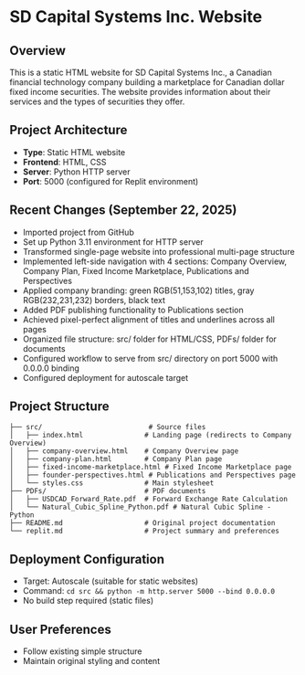 # SD Capital Systems Inc. Website

## Overview
This is a static HTML website for SD Capital Systems Inc., a Canadian financial technology company building a marketplace for Canadian dollar fixed income securities. The website provides information about their services and the types of securities they offer.

## Project Architecture
- **Type**: Static HTML website
- **Frontend**: HTML, CSS
- **Server**: Python HTTP server
- **Port**: 5000 (configured for Replit environment)

## Recent Changes (September 22, 2025)
- Imported project from GitHub
- Set up Python 3.11 environment for HTTP server
- Transformed single-page website into professional multi-page structure
- Implemented left-side navigation with 4 sections: Company Overview, Company Plan, Fixed Income Marketplace, Publications and Perspectives
- Applied company branding: green RGB(51,153,102) titles, gray RGB(232,231,232) borders, black text
- Added PDF publishing functionality to Publications section
- Achieved pixel-perfect alignment of titles and underlines across all pages
- Organized file structure: src/ folder for HTML/CSS, PDFs/ folder for documents
- Configured workflow to serve from src/ directory on port 5000 with 0.0.0.0 binding
- Configured deployment for autoscale target

## Project Structure
```
├── src/                          # Source files
│   ├── index.html               # Landing page (redirects to Company Overview)
│   ├── company-overview.html    # Company Overview page
│   ├── company-plan.html        # Company Plan page  
│   ├── fixed-income-marketplace.html # Fixed Income Marketplace page
│   ├── founder-perspectives.html # Publications and Perspectives page
│   └── styles.css               # Main stylesheet
├── PDFs/                        # PDF documents
│   ├── USDCAD_Forward_Rate.pdf  # Forward Exchange Rate Calculation
│   └── Natural_Cubic_Spline_Python.pdf # Natural Cubic Spline - Python
├── README.md                    # Original project documentation
└── replit.md                    # Project summary and preferences
```

## Deployment Configuration
- Target: Autoscale (suitable for static websites)
- Command: `cd src && python -m http.server 5000 --bind 0.0.0.0`
- No build step required (static files)

## User Preferences
- Follow existing simple structure
- Maintain original styling and content